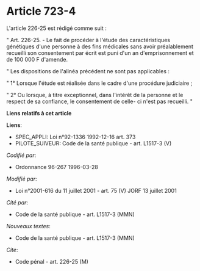 # Article 723-4

L'article 226-25 est rédigé comme suit :

" Art. 226-25. - Le fait de procéder à l'étude des caractéristiques génétiques d'une personne à des fins médicales sans avoir
préalablement recueilli son consentement par écrit est puni d'un an d'emprisonnement et de 100 000 F d'amende.

" Les dispositions de l'alinéa précédent ne sont pas applicables :

" 1° Lorsque l'étude est réalisée dans le cadre d'une procédure judiciaire ;

" 2° Ou lorsque, à titre exceptionnel, dans l'intérêt de la personne et le respect de sa confiance, le consentement de celle-
ci n'est pas recueilli. "

**Liens relatifs à cet article**

**Liens**:

  - SPEC_APPLI: Loi n°92-1336 1992-12-16 art. 373
  - PILOTE_SUIVEUR: Code de la santé publique - art. L1517-3 (V)

_Codifié par_:

  - Ordonnance 96-267 1996-03-28

_Modifié par_:

  - Loi n°2001-616 du 11 juillet 2001 - art. 75 (V) JORF 13 juillet 2001

_Cité par_:

  - Code de la santé publique - art. L1517-3 (MMN)

_Nouveaux textes_:

  - Code de la santé publique - art. L1517-3 (MMN)

_Cite_:

  - Code pénal - art. 226-25 (M)
